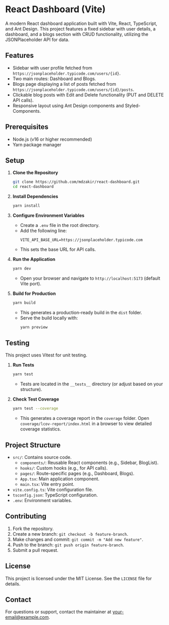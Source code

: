 # React Dashboard (Vite)

A modern React dashboard application built with Vite, React, TypeScript, and Ant Design. This project features a fixed sidebar with user details, a dashboard, and a blogs section with CRUD functionality, utilizing the JSONPlaceholder API for data.

## Features
- Sidebar with user profile fetched from `https://jsonplaceholder.typicode.com/users/{id}`.
- Two main routes: Dashboard and Blogs.
- Blogs page displaying a list of posts fetched from `https://jsonplaceholder.typicode.com/users/{id}/posts`.
- Clickable blog posts with Edit and Delete functionality (PUT and DELETE API calls).
- Responsive layout using Ant Design components and Styled-Components.

## Prerequisites
- Node.js (v16 or higher recommended)
- Yarn package manager

## Setup

1. **Clone the Repository**
   ```bash
   git clone https://github.com/mdzakir/react-dashboard.git
   cd react-dashboard
   ```

2. **Install Dependencies**
   ```bash
   yarn install
   ```

3. **Configure Environment Variables**
   - Create a `.env` file in the root directory.
   - Add the following line:
     ```
     VITE_API_BASE_URL=https://jsonplaceholder.typicode.com
     ```
   - This sets the base URL for API calls.

4. **Run the Application**
   ```bash
   yarn dev
   ```
   - Open your browser and navigate to `http://localhost:5173` (default Vite port).

5. **Build for Production**
   ```bash
   yarn build
   ```
   - This generates a production-ready build in the `dist` folder.
   - Serve the build locally with:
     ```bash
     yarn preview
     ```

## Testing
This project uses Vitest for unit testing.

1. **Run Tests**
   ```bash
   yarn test
   ```
   - Tests are located in the `__tests__` directory (or adjust based on your structure).

2. **Check Test Coverage**
   ```bash
   yarn test --coverage
   ```
   - This generates a coverage report in the `coverage` folder. Open `coverage/lcov-report/index.html` in a browser to view detailed coverage statistics.

## Project Structure
- `src/`: Contains source code.
  - `components/`: Reusable React components (e.g., Sidebar, BlogList).
  - `hooks/`: Custom hooks (e.g., for API calls).
  - `pages/`: Route-specific pages (e.g., Dashboard, Blogs).
  - `App.tsx`: Main application component.
  - `main.tsx`: Vite entry point.
- `vite.config.ts`: Vite configuration file.
- `tsconfig.json`: TypeScript configuration.
- `.env`: Environment variables.

## Contributing
1. Fork the repository.
2. Create a new branch: `git checkout -b feature-branch`.
3. Make changes and commit: `git commit -m "Add new feature"`.
4. Push to the branch: `git push origin feature-branch`.
5. Submit a pull request.

## License
This project is licensed under the MIT License. See the `LICENSE` file for details.

## Contact
For questions or support, contact the maintainer at [your-email@example.com](mailto:your-email@example.com).